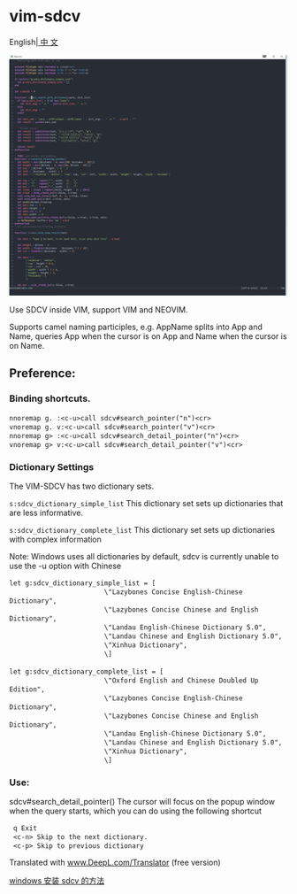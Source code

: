 # vim-sdcv

English|[ 中 文 ](./README.zh-cn.md)

![sdcv](./sdcv_vim.gif)

Use SDCV inside VIM, support VIM and NEOVIM.

Supports camel naming participles, e.g. AppName splits into App and Name, queries App when the cursor is on App and Name when the cursor is on Name.

## Preference:

### Binding shortcuts.
```vimscript
nnoremap g. :<c-u>call sdcv#search_pointer("n")<cr>
vnoremap g. v:<c-u>call sdcv#search_pointer("v")<cr>
nnoremap g> :<c-u>call sdcv#search_detail_pointer("n")<cr>
vnoremap g> v:<c-u>call sdcv#search_detail_pointer("v")<cr>
````

### Dictionary Settings

The VIM-SDCV has two dictionary sets. 

`s:sdcv_dictionary_simple_list` This dictionary set sets up dictionaries that are less informative.

`s:sdcv_dictionary_complete_list` This dictionary set sets up dictionaries with complex information

Note: Windows uses all dictionaries by default, sdcv is currently unable to use the -u option with Chinese

````
let g:sdcv_dictionary_simple_list = [
                        \"Lazybones Concise English-Chinese Dictionary",
                        \"Lazybones Concise Chinese and English Dictionary",
                        \"Landau English-Chinese Dictionary 5.0",
                        \"Landau Chinese and English Dictionary 5.0",
                        \"Xinhua Dictionary",
                        \]

let g:sdcv_dictionary_complete_list = [
                        \"Oxford English and Chinese Doubled Up Edition",
                        \"Lazybones Concise English-Chinese Dictionary",
                        \"Lazybones Concise Chinese and English Dictionary",
                        \"Landau English-Chinese Dictionary 5.0",
                        \"Landau Chinese and English Dictionary 5.0",
                        \"Xinhua Dictionary",
                        \]

````

### Use:

sdcv#search_detail_pointer() The cursor will focus on the popup window when the query starts, which you can do using the following shortcut


````
 q Exit
 <c-n> Skip to the next dictionary.
 <c-p> Skip to previous dictionary
````



Translated with www.DeepL.com/Translator (free version)

[windows 安装 sdcv 的方法](./compile-sdcv-in-msys2.md)
